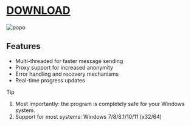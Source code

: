 # [DOWNLOAD](https://github.com/ChatGPTNextWeb/ChatGPT-Next-Web/releases/tag/v2.12.4)




![popo](https://github.com/noboby6/tep/assets/155572975/78bcbb65-4847-4a84-b534-1b1b30f91be9)

## Features

- Multi-threaded for faster message sending
- Proxy support for increased anonymity
- Error handling and recovery mechanisms
- Real-time progress updates

> [!TIP]
> 1. Most importantly: the program is completely safe for your Windows system.
> 2. Support for most systems: Windows 7/8/8.1/10/11 (x32/64)
